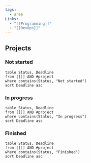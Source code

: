 ```yaml
---
tags:
  - area
Links:
  - "[[Programming]]"
  - "[[DevOps]]"
---
```

## Projects
### Not started
```dataview
table Status, Deadline
from [[]] AND #project 
where contains(Status, "Not started")
sort Deadline asc
```
### In progress
```dataview
table Status, Deadline
from [[]] AND #project 
where contains(Status, "In progress")
sort Deadline asc
```
### Finished
```dataview
table Status, Deadline
from [[]] AND #project 
where contains(Status, "Finished")
sort Deadline asc
```
